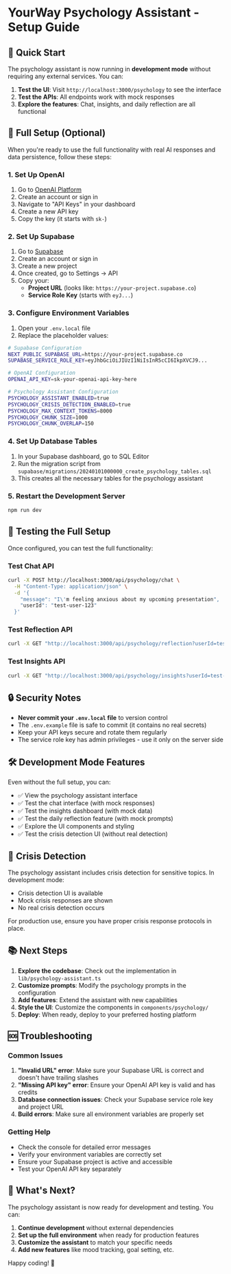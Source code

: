 # YourWay Psychology Assistant - Setup Guide

## 🚀 Quick Start

The psychology assistant is now running in **development mode** without requiring any external services. You can:

1. **Test the UI**: Visit `http://localhost:3000/psychology` to see the interface
2. **Test the APIs**: All endpoints work with mock responses
3. **Explore the features**: Chat, insights, and daily reflection are all functional

## 🔧 Full Setup (Optional)

When you're ready to use the full functionality with real AI responses and data persistence, follow these steps:

### 1. Set Up OpenAI

1. Go to [OpenAI Platform](https://platform.openai.com/)
2. Create an account or sign in
3. Navigate to "API Keys" in your dashboard
4. Create a new API key
5. Copy the key (it starts with `sk-`)

### 2. Set Up Supabase

1. Go to [Supabase](https://supabase.com/)
2. Create an account or sign in
3. Create a new project
4. Once created, go to Settings → API
5. Copy your:
   - **Project URL** (looks like: `https://your-project.supabase.co`)
   - **Service Role Key** (starts with `eyJ...`)

### 3. Configure Environment Variables

1. Open your `.env.local` file
2. Replace the placeholder values:

```bash
# Supabase Configuration
NEXT_PUBLIC_SUPABASE_URL=https://your-project.supabase.co
SUPABASE_SERVICE_ROLE_KEY=eyJhbGciOiJIUzI1NiIsInR5cCI6IkpXVCJ9...

# OpenAI Configuration
OPENAI_API_KEY=sk-your-openai-api-key-here

# Psychology Assistant Configuration
PSYCHOLOGY_ASSISTANT_ENABLED=true
PSYCHOLOGY_CRISIS_DETECTION_ENABLED=true
PSYCHOLOGY_MAX_CONTEXT_TOKENS=8000
PSYCHOLOGY_CHUNK_SIZE=1000
PSYCHOLOGY_CHUNK_OVERLAP=150
```

### 4. Set Up Database Tables

1. In your Supabase dashboard, go to SQL Editor
2. Run the migration script from `supabase/migrations/20240101000000_create_psychology_tables.sql`
3. This creates all the necessary tables for the psychology assistant

### 5. Restart the Development Server

```bash
npm run dev
```

## 🧪 Testing the Full Setup

Once configured, you can test the full functionality:

### Test Chat API
```bash
curl -X POST http://localhost:3000/api/psychology/chat \
  -H "Content-Type: application/json" \
  -d '{
    "message": "I\'m feeling anxious about my upcoming presentation",
    "userId": "test-user-123"
  }'
```

### Test Reflection API
```bash
curl -X GET "http://localhost:3000/api/psychology/reflection?userId=test-user-123"
```

### Test Insights API
```bash
curl -X GET "http://localhost:3000/api/psychology/insights?userId=test-user-123"
```

## 🔒 Security Notes

- **Never commit your `.env.local` file** to version control
- The `.env.example` file is safe to commit (it contains no real secrets)
- Keep your API keys secure and rotate them regularly
- The service role key has admin privileges - use it only on the server side

## 🛠️ Development Mode Features

Even without the full setup, you can:

- ✅ View the psychology assistant interface
- ✅ Test the chat interface (with mock responses)
- ✅ Test the insights dashboard (with mock data)
- ✅ Test the daily reflection feature (with mock prompts)
- ✅ Explore the UI components and styling
- ✅ Test the crisis detection UI (without real detection)

## 🚨 Crisis Detection

The psychology assistant includes crisis detection for sensitive topics. In development mode:
- Crisis detection UI is available
- Mock crisis responses are shown
- No real crisis detection occurs

For production use, ensure you have proper crisis response protocols in place.

## 📚 Next Steps

1. **Explore the codebase**: Check out the implementation in `lib/psychology-assistant.ts`
2. **Customize prompts**: Modify the psychology prompts in the configuration
3. **Add features**: Extend the assistant with new capabilities
4. **Style the UI**: Customize the components in `components/psychology/`
5. **Deploy**: When ready, deploy to your preferred hosting platform

## 🆘 Troubleshooting

### Common Issues

1. **"Invalid URL" error**: Make sure your Supabase URL is correct and doesn't have trailing slashes
2. **"Missing API key" error**: Ensure your OpenAI API key is valid and has credits
3. **Database connection issues**: Check your Supabase service role key and project URL
4. **Build errors**: Make sure all environment variables are properly set

### Getting Help

- Check the console for detailed error messages
- Verify your environment variables are correctly set
- Ensure your Supabase project is active and accessible
- Test your OpenAI API key separately

## 🎯 What's Next?

The psychology assistant is now ready for development and testing. You can:

1. **Continue development** without external dependencies
2. **Set up the full environment** when ready for production features
3. **Customize the assistant** to match your specific needs
4. **Add new features** like mood tracking, goal setting, etc.

Happy coding! 🚀 